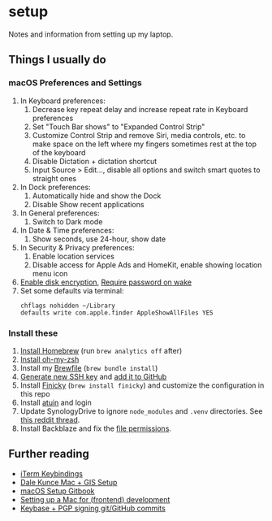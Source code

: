 # setup
Notes and information from setting up my laptop.

## Things I usually do

### macOS Preferences and Settings
1. In Keyboard preferences:
    1. Decrease key repeat delay and increase repeat rate in Keyboard preferences
    1. Set "Touch Bar shows" to "Expanded Control Strip"
    1. Customize Control Strip and remove Siri, media controls, etc. to make space on the left where my fingers sometimes rest at the top of the keyboard
    1. Disable Dictation + dictation shortcut
    1. Input Source > Edit…, disable all options and switch smart quotes to straight ones
1. In Dock preferences:
    1. Automatically hide and show the Dock
    1. Disable Show recent applications
1. In General preferences:
    1. Switch to Dark mode
1. In Date & Time preferences:
    1. Show seconds, use 24-hour, show date
1. In Security & Privacy preferences:
    1. Enable location services
    1. Disable access for Apple Ads and HomeKit, enable showing location menu icon
1. [Enable disk encryption](https://support.apple.com/en-us/HT204837), [Require password on wake](https://support.apple.com/kb/PH25376?locale=en_US)
1. Set some defaults via terminal:
   ```
   chflags nohidden ~/Library
   defaults write com.apple.finder AppleShowAllFiles YES
   ```

### Install these

1. [Install Homebrew](https://brew.sh/) (run `brew analytics off` after)
1. [Install oh-my-zsh](http://ohmyz.sh/)
1. Install my [Brewfile](https://github.com/iandees/setup/blob/master/Brewfile) (`brew bundle install`)
1. [Generate new SSH key](https://help.github.com/articles/generating-a-new-ssh-key-and-adding-it-to-the-ssh-agent/) and [add it to GitHub](https://help.github.com/articles/adding-a-new-ssh-key-to-your-github-account/)
1. Install [Finicky](https://github.com/johnste/finicky) (`brew install finicky`) and customize the configuration in this repo
1. Install [atuin](https://atuin.sh/) and login
1. Update SynologyDrive to ignore `node_modules` and `.venv` directories. See [this reddit thread](https://www.reddit.com/r/synology/comments/zao71q/best_way_to_work_around_node_modules_with/).
2. Install Backblaze and fix the [file permissions](https://www.backblaze.com/computer-backup/docs/install-the-backup-client-mac).

## Further reading

- [iTerm Keybindings](https://coderwall.com/p/dapstw/keybindings-for-macosx-users-on-iterm2)
- [Dale Kunce Mac + GIS Setup](https://gist.github.com/dalekunce/0e6f7bfe8445ff3cc3dc)
- [macOS Setup Gitbook](http://sourabhbajaj.com/mac-setup/)
- [Setting up a Mac for (frontend) development](https://www.taniarascia.com/setting-up-a-brand-new-mac-for-development/)
- [Keybase + PGP signing git/GitHub commits](https://github.com/pstadler/keybase-gpg-github)

